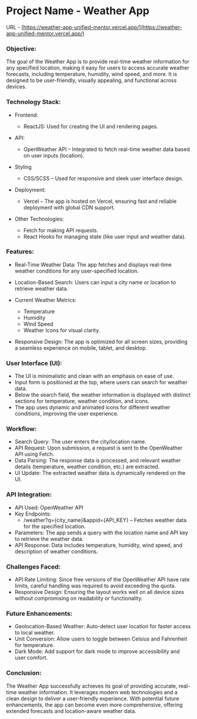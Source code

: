 # Project Name - Weather App

 URL - [https://weather-app-unified-mentor.vercel.app/](https://weather-app-unified-mentor.vercel.app/)

### Objective:
The goal of the Weather App is to provide real-time weather information for any specified location, making it easy for users to access accurate weather forecasts, including temperature, humidity, wind speed, and more. It is designed to be user-friendly, visually appealing, and functional across devices.

### Technology Stack:
* Frontend: 
  - ReactJS: Used for creating the UI and rendering pages.

* API:
  - OpenWeather API – Integrated to fetch real-time weather data based on user inputs (location).

* Styling
  - CSS/SCSS – Used for responsive and sleek user interface design.

* Deployment:
  - Vercel – The app is hosted on Vercel, ensuring fast and reliable deployment with global CDN support.

* Other Technologies:
  - Fetch for making API requests.
  - React Hooks for managing state (like user input and weather data).

### Features:

* Real-Time Weather Data: The app fetches and displays real-time weather conditions for any user-specified location.

* Location-Based Search: Users can input a city name or location to retrieve weather data.

* Current Weather Metrics:
  - Temperature
  - Humidity
  - Wind Speed
  - Weather Icons for visual clarity.

* Responsive Design: The app is optimized for all screen sizes, providing a seamless experience on mobile, tablet, and desktop.


### User Interface (UI):

* The UI is minimalistic and clean with an emphasis on ease of use.
* Input form is positioned at the top, where users can search for weather data.
* Below the search field, the weather information is displayed with distinct sections for temperature, weather condition, and icons.
* The app uses dynamic and animated icons for different weather conditions, improving the user experience.

### Workflow:

* Search Query: The user enters the city/location name.
* API Request: Upon submission, a request is sent to the OpenWeather API using Fetch.
* Data Parsing: The response data is processed, and relevant weather details (temperature, weather condition, etc.) are extracted.
* UI Update: The extracted weather data is dynamically rendered on the UI.

### API Integration:

* API Used: OpenWeather API
* Key Endpoints:
  -	/weather?q={city_name}&appid={API_KEY} – Fetches weather data for the specified location.
* Parameters: The app sends a query with the location name and API key to retrieve the weather data.
* API Response: Data includes temperature, humidity, wind speed, and description of weather conditions.

### Challenges Faced:

* API Rate Limiting: Since free versions of the OpenWeather API have rate limits, careful handling was required to avoid exceeding the quota.
* Responsive Design: Ensuring the layout works well on all device sizes without compromising on readability or functionality.

### Future Enhancements:

* Geolocation-Based Weather: Auto-detect user location for faster access to local weather.
* Unit Conversion: Allow users to toggle between Celsius and Fahrenheit for temperature.
* Dark Mode: Add support for dark mode to improve accessibility and user comfort.

### Conclusion:

The Weather App successfully achieves its goal of providing accurate, real-time weather information. It leverages modern web technologies and a clean design to deliver a user-friendly experience. With potential future enhancements, the app can become even more comprehensive, offering extended forecasts and location-aware weather data.




